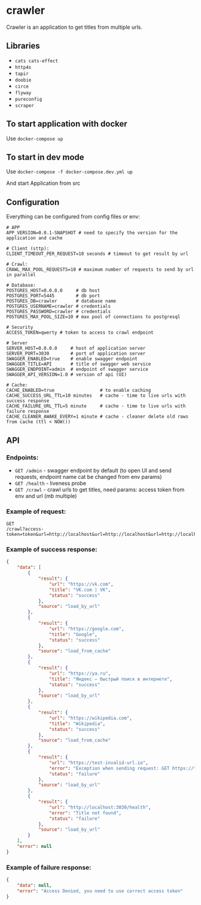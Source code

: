 # crawler
Crawler is an application to get titles from multiple urls.

## Libraries
- `cats cats-effect`
- `http4s`
- `tapir`
- `doobie`
- `circe`
- `flyway`
- `pureconfig`
- `scraper`

## To start application with docker
Use `docker-compose up`

## To start in dev mode
Use `docker-compose -f docker-compose.dev.yml up`

And start Application from src

## Configuration
Everything can be configured from config files or env:
```hocon
# APP
APP_VERSION=0.0.1-SNAPSHOT # need to specify the version for the application and cache

# Client (sttp):
CLIENT_TIMEOUT_PER_REQUEST=10 seconds # timeout to get result by url

# Crawl:
CRAWL_MAX_POOL_REQUESTS=10 # maximum number of requests to send by url in parallel

# Database:
POSTGRES_HOST=0.0.0.0     # db host
POSTGRES_PORT=5445        # db port
POSTGRES_DB=crawler       # database name
POSTGRES_USERNAME=crawler # credentials
POSTGRES_PASSWORD=crawler # credentials
POSTGRES_MAX_POOL_SIZE=10 # max pool of connections to postgresql

# Security
ACCESS_TOKEN=qwerty # token to access to crawl endpoint

# Server
SERVER_HOST=0.0.0.0     # host of application server
SERVER_PORT=3030        # port of application server
SWAGGER_ENABLED=true    # enable swagger endpoint
SWAGGER_TITLE=API       # title of swagger web service
SWAGGER_ENDPOINT=admin  # endpoint of swagger service
SWAGGER_API_VERSION=1.0 # version of api (UI)

# Cache:
CACHE_ENABLED=true                 # to enable caching
CACHE_SUCCESS_URL_TTL=10 minutes   # cache - time to live urls with success response
CACHE_FAILURE_URL_TTL=5 minute     # cache - time to live urls with failure response
CACHE_CLEANER_AWAKE_EVERY=1 minute # cache - cleaner delete old raws from cache (ttl < NOW())
```

## API
### Endpoints:
- `GET /admin` - swagger endpoint by default (to open UI and send requests, endpoint name cat be changed from env params)
- `GET /health` - liveness probe
- `GET /crawl` - crawl urls to get titles, need params: access token from env and url (mb multiple)

### Example of request:
```url
GET 
/crawl?access-token=token&url=http://localhost&url=http://localhost&url=http://localhost
```

### Example of success response:
```json
{
    "data": [
        {
            "result": {
                "url": "https://vk.com",
                "title": "VK.com | VK",
                "status": "success"
            },
            "source": "load_by_url"
        },
        {
            "result": {
                "url": "https://google.com",
                "title": "Google",
                "status": "success"
            },
            "source": "load_from_cache"
        },
        {
            "result": {
                "url": "https://ya.ru",
                "title": "Яндекс — быстрый поиск в интернете",
                "status": "success"
            },
            "source": "load_by_url"
        },
        {
            "result": {
                "url": "https://wikipedia.com",
                "title": "Wikipedia",
                "status": "success"
            },
            "source": "load_from_cache"
        },
        {
            "result": {
                "url": "https://test-invalid-url.io",
                "error": "Exception when sending request: GET https://test-invalid-url.io",
                "status": "failure"
            },
            "source": "load_by_url"
        },
        {
            "result": {
                "url": "http://localhost:3030/health",
                "error": "Title not found",
                "status": "failure"
            },
            "source": "load_by_url"
        }
    ],
    "error": null
}
```

### Example of failure response:
```json
{
    "data": null,
    "error": "Access Denied, you need to use correct access token"
}
```
